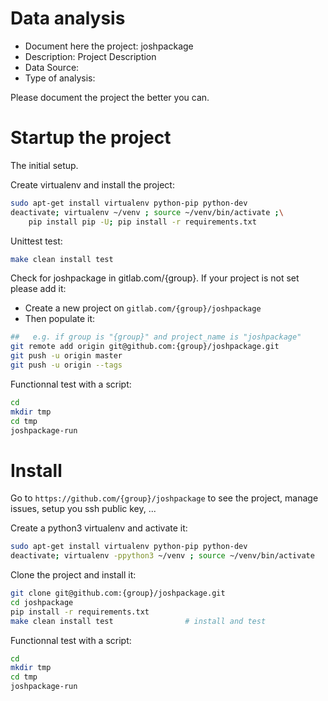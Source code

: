 # Data analysis
- Document here the project: joshpackage
- Description: Project Description
- Data Source:
- Type of analysis:

Please document the project the better you can.

# Startup the project

The initial setup.

Create virtualenv and install the project:
```bash
sudo apt-get install virtualenv python-pip python-dev
deactivate; virtualenv ~/venv ; source ~/venv/bin/activate ;\
    pip install pip -U; pip install -r requirements.txt
```

Unittest test:
```bash
make clean install test
```

Check for joshpackage in gitlab.com/{group}.
If your project is not set please add it:

- Create a new project on `gitlab.com/{group}/joshpackage`
- Then populate it:

```bash
##   e.g. if group is "{group}" and project_name is "joshpackage"
git remote add origin git@github.com:{group}/joshpackage.git
git push -u origin master
git push -u origin --tags
```

Functionnal test with a script:

```bash
cd
mkdir tmp
cd tmp
joshpackage-run
```

# Install

Go to `https://github.com/{group}/joshpackage` to see the project, manage issues,
setup you ssh public key, ...

Create a python3 virtualenv and activate it:

```bash
sudo apt-get install virtualenv python-pip python-dev
deactivate; virtualenv -ppython3 ~/venv ; source ~/venv/bin/activate
```

Clone the project and install it:

```bash
git clone git@github.com:{group}/joshpackage.git
cd joshpackage
pip install -r requirements.txt
make clean install test                # install and test
```
Functionnal test with a script:

```bash
cd
mkdir tmp
cd tmp
joshpackage-run
```
